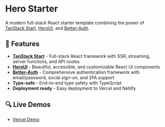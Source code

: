 # Hero Starter

A modern full-stack React starter template combining the power of [TanStack Start](https://tanstack.com/start/latest), [HeroUI](https://www.heroui.com/), and [Better-Auth](https://www.better-auth.com/).

## 🚀 Features

- **[TanStack Start](https://tanstack.com/start/latest)** - Full-stack React framework with SSR, streaming, server functions, and API routes
- **[HeroUI](https://www.heroui.com/)** - Beautiful, accessible, and customizable React UI components
- **[Better-Auth](https://www.better-auth.com/)** - Comprehensive authentication framework with email/password, social sign-on, and 2FA support
- **Type-safe** - End-to-end type safety with TypeScript
- **Deployment ready** - Easy deployment to Vercel and Netlify

## 🔍 Live Demos

- [Vercel Demo](https://hero-starter.vercel.app/)